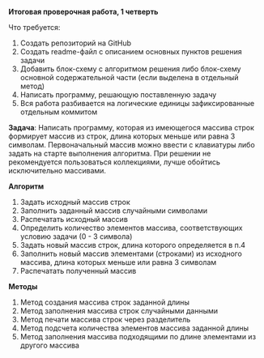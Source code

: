 **Итоговая проверочная работа, 1 четверть**

Что требуется:

1. Создать репозиторий на GitHub
2. Создать readme-файл c описанием основных пунктов решения задачи
3. Добавить блок-схему с алгоритмом решения либо блок-схему основной содержательной части (если выделена в отдельный метод)
4. Написать программу, решающую поставленную задачу
5. Вся работа разбивается на логические единицы зафиксированные отдельным коммитом

**Задача**: Написать программу, которая из имеющегося массива строк формирует массив из строк, длина которых меньше или равна 3 символам. Первоначальный массив можно ввести с клавиатуры либо задать на старте выполнения алгоритма. При решении не рекомендуется пользоваться коллекциями, лучше обойтись исключительно массивами.

**Алгоритм**
1. Задать исходный массив строк
2. Заполнить заданный массив случайными символами
3. Распечатать исходный массив
4. Определить количество элементов массива, соответствующих условию задачи (0 - 3 символа)
5. Задать новый массив строк, длина которого определяется в п.4
6. Заполнить новый массив элементами (строками) из исходного массива, длина которых меньше или равна 3 символам
7. Распечатать полученный массив

**Методы**
1. Метод создания массива строк заданной длины
2. Метод заполнения массива строк случайными данными 
3. Метод печати массива строк через разделитель
4. Метод подсчета количества элементов массива заданной длины
5. Метод заполнения массива подходящими по длине элементами из другого массива